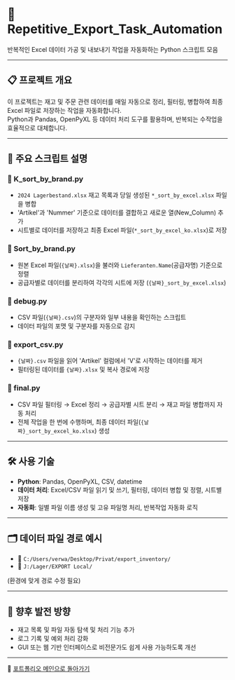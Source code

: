 # 🔁 Repetitive_Export_Task_Automation

반복적인 Excel 데이터 가공 및 내보내기 작업을 자동화하는 Python 스크립트 모음

---

## 📋 프로젝트 개요
이 프로젝트는 재고 및 주문 관련 데이터를 매일 자동으로 정리, 필터링, 병합하여 최종 Excel 파일로 저장하는 작업을 자동화합니다.  
Python과 Pandas, OpenPyXL 등 데이터 처리 도구를 활용하며, 반복되는 수작업을 효율적으로 대체합니다.

---

## 🔑 주요 스크립트 설명

### 📄 K_sort_by_brand.py
- `2024 Lagerbestand.xlsx` 재고 목록과 당일 생성된 `*_sort_by_excel.xlsx` 파일을 병합
- 'Artikel'과 'Nummer' 기준으로 데이터를 결합하고 새로운 열(New_Column) 추가
- 시트별로 데이터를 저장하고 최종 Excel 파일(`*_sort_by_excel_ko.xlsx`)로 저장

### 📄 Sort_by_brand.py
- 원본 Excel 파일(`{날짜}.xlsx`)을 불러와 `Lieferanten.Name`(공급자명) 기준으로 정렬
- 공급자별로 데이터를 분리하여 각각의 시트에 저장 (`{날짜}_sort_by_excel.xlsx`)

### 📄 debug.py
- CSV 파일(`{날짜}.csv`)의 구분자와 일부 내용을 확인하는 스크립트
- 데이터 파일의 포맷 및 구분자를 자동으로 감지

### 📄 export_csv.py
- `{날짜}.csv` 파일을 읽어 'Artikel' 컬럼에서 'V'로 시작하는 데이터를 제거
- 필터링된 데이터를 `{날짜}.xlsx` 및 복사 경로에 저장

### 📄 final.py
- CSV 파일 필터링 → Excel 정리 → 공급자별 시트 분리 → 재고 파일 병합까지 자동 처리
- 전체 작업을 한 번에 수행하며, 최종 데이터 파일(`{날짜}_sort_by_excel_ko.xlsx`) 생성

---

## 🛠️ 사용 기술
- **Python**: Pandas, OpenPyXL, CSV, datetime
- **데이터 처리**: Excel/CSV 파일 읽기 및 쓰기, 필터링, 데이터 병합 및 정렬, 시트별 저장
- **자동화**: 일별 파일 이름 생성 및 고유 파일명 처리, 반복작업 자동화 로직

---

## 🗂️ 데이터 파일 경로 예시
- 📂 `C:/Users/verwa/Desktop/Privat/export_inventory/`
- 📂 `J:/Lager/EXPORT Local/`

(환경에 맞게 경로 수정 필요)

---

## 🚀 향후 발전 방향
- 재고 목록 및 파일 자동 탐색 및 처리 기능 추가
- 로그 기록 및 예외 처리 강화
- GUI 또는 웹 기반 인터페이스로 비전문가도 쉽게 사용 가능하도록 개선

---

🔗 [포트폴리오 메인으로 돌아가기](https://github.com/jisuseo/Portfolio)
